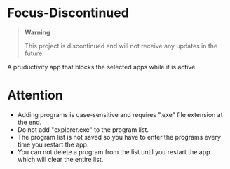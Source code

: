 # Focus-Discontinued

>**Warning**
>
>This project is discontinued and will not receive any updates in the future.

A pruductivity app that blocks the selected apps while it is active.

# Attention
* Adding programs is case-sensitive and requires ".exe" file extension at the end.
* Do not add "explorer.exe" to the program list.
* The program list is not saved so you have to enter the programs every time you restart the app.
* You can not delete a program from the list until you restart the app which will clear the entire list.
